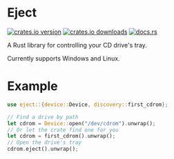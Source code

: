 # Eject

[![crates.io version](https://img.shields.io/crates/v/eject)](https://crates.io/crates/eject)
[![crates.io downloads](https://img.shields.io/crates/d/eject)](https://crates.io/crates/eject)
[![docs.rs](https://img.shields.io/docsrs/eject?logo=docs.rs)](https://docs.rs/eject)

A Rust library for controlling your CD drive's tray.

Currently supports Windows and Linux.

# Example

```rust
use eject::{device::Device, discovery::first_cdrom};

// Find a drive by path
let cdrom = Device::open("/dev/cdrom").unwrap();
// Or let the crate find one for you
let cdrom = first_cdrom().unwrap();
// Open the drive's tray
cdrom.eject().unwrap();
```
